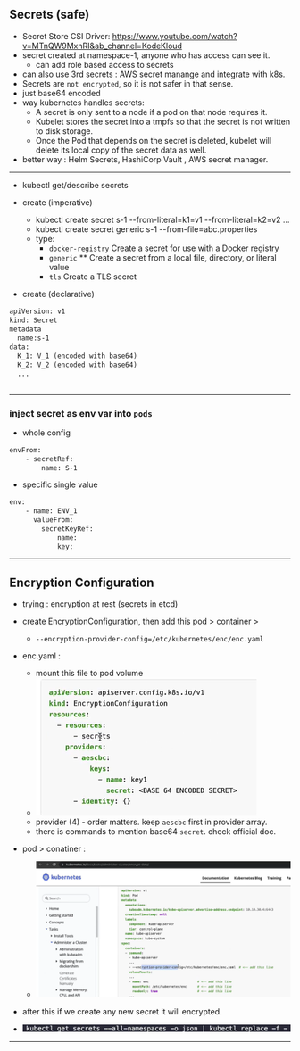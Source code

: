 ## Secrets (safe)
- Secret Store CSI Driver: https://www.youtube.com/watch?v=MTnQW9MxnRI&ab_channel=KodeKloud
- secret created at namespace-1, anyone who has access can see it.
  - can add role based access to secrets
- can also use 3rd secrets : AWS secret manange and integrate with k8s.
- Secrets are `not encrypted`, so it is not safer in that sense.
- just base64 encoded
- way kubernetes handles secrets:
  - A secret is only sent to a node if a pod on that node requires it.
  - Kubelet stores the secret into a tmpfs so that the secret is not written to disk storage.
  - Once the Pod that depends on the secret is deleted, kubelet will delete its local copy of the secret data as well.
- better way : Helm Secrets, HashiCorp Vault , AWS secret manager.
--- 
- kubectl get/describe secrets
- create (imperative)
  - kubectl create secret <type> s-1 --from-literal=k1=v1 --from-literal=k2=v2 ...
  - kubectl create secret generic s-1 --from-file=abc.properties
  - type:
    - `docker-registry`   Create a secret for use with a Docker registry
    - `generic` **           Create a secret from a local file, directory, or literal value
    - `tls`               Create a TLS secret

- create (declarative)
```
apiVersion: v1
kind: Secret
metadata
  name:s-1
data:
  K_1: V_1 (encoded with base64)
  K_2: V_2 (encoded with base64)
  ...
  
```
---
### inject secret as env var into `pods`
- whole config
```
envFrom:
    - secretRef:
        name: S-1
```

- specific single value
```
env:
    - name: ENV_1
      valueFrom:
        secretKeyRef:
            name:
            key:  
```
---
## Encryption Configuration
- trying : encryption at rest (secrets in etcd)
- create EncryptionConfiguration, then add this pod > container >
  -  `--encryption-provider-config=/etc/kubernetes/enc/enc.yaml`

- enc.yaml :
  - mount this file to pod volume
  - ![img_1.png](../99_img/secret/img_1.png)
  - provider (4) - order matters. keep `aescbc` first in provider array.
  - there is commands to mention base64 `secret`. check official doc.

- pod > conatiner :
  - ![img.png](../99_img/secret/img.png)

- after this if we create any new secret it will encrypted.
- ![img.png](../99_img/img.png)
---
